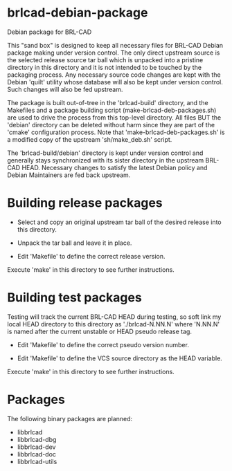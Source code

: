 brlcad-debian-package
=====================

Debian package for BRL-CAD

This "sand box" is designed to keep all necessary files for BRL-CAD
Debian package making under version control.  The only direct upstream
source is the selected release source tar ball which is unpacked into
a pristine directory in this directory and it is not intended to be
touched by the packaging process.  Any necessary source code changes
are kept with the Debian 'quilt' utility whose database will also be
kept under version control.  Such changes will also be fed upstream.

The package is built out-of-tree in the 'brlcad-build' directory, and
the Makefiles and a package building script
(make-brlcad-deb-packages.sh) are used to drive the process from this
top-level directory.  All files BUT the 'debian' directory can be
deleted without harm since they are part of the 'cmake' configuration
process.  Note that 'make-brlcad-deb-packages.sh' is a modified copy
of the upstream 'sh/make_deb.sh' script.

The 'brlcad-build/debian' directory is kept under version control and
generally stays synchronized with its sister directory in the upstream
BRL-CAD HEAD.  Necessary changes to satisfy the latest Debian policy
and Debian Maintainers are fed back upstream.

Building release packages
=========================

* Select and copy an original upstream tar ball of the desired release
  into this directory.

* Unpack the tar ball and leave it in place.

* Edit 'Makefile' to define the correct release version.

Execute 'make' in this directory to see further instructions.

Building test packages
======================

Testing will track the current BRL-CAD HEAD during testing, so soft
link my local HEAD directory to this directory as './brlcad-N.NN.N'
where 'N.NN.N' is named after the current unstable or HEAD pseudo
release tag.

* Edit 'Makefile' to define the correct pseudo version number.

* Edit 'Makefile' to define the VCS source directory as the HEAD variable.

Execute 'make' in this directory to see further instructions.

Packages
========

The following binary packages are planned:

* libbrlcad
* libbrlcad-dbg
* libbrlcad-dev
* libbrlcad-doc
* libbrlcad-utils
